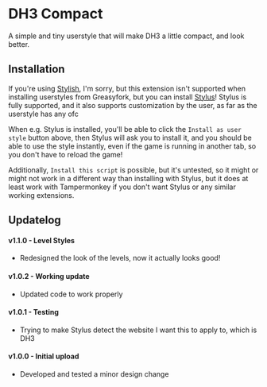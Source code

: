 # DH3 Compact

A simple and tiny userstyle that will make DH3 a little compact, and look better.

## Installation

If you're using [Stylish](https://chrome.google.com/webstore/detail/stylish-custom-themes-for/fjnbnpbmkenffdnngjfgmeleoegfcffe), I'm sorry, but this extension isn't supported when installing userstyles from Greasyfork, but you can install [Stylus](https://add0n.com/stylus.html)! Stylus is fully supported, and it also supports customization by the user, as far as the userstyle has any ofc

When e.g. Stylus is installed, you'll be able to click the `Install as user style` button above, then Stylus will ask you to install it, and you should be able to use the style instantly, even if the game is running in another tab, so you don't have to reload the game!

Additionally, `Install this script` is possible, but it's untested, so it might or might not work in a different way than installing with Stylus, but it does at least work with Tampermonkey if you don't want Stylus or any similar working extensions.

## Updatelog

#### v1.1.0 - Level Styles

+ Redesigned the look of the levels, now it actually looks good!

#### v1.0.2 - Working update

+ Updated code to work properly

#### v1.0.1 - Testing

+ Trying to make Stylus detect the website I want this to apply to, which is DH3

#### v1.0.0 - Initial upload

+ Developed and tested a minor design change
